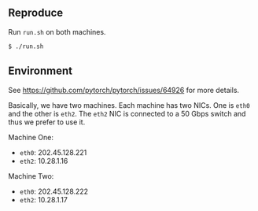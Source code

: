 ## Reproduce

Run `run.sh` on both machines. 
```sh
$ ./run.sh 
```

## Environment

See https://github.com/pytorch/pytorch/issues/64926 for more details. 

Basically, we have two machines. Each machine has two NICs. One is `eth0` and the other is `eth2`. The `eth2` NIC is connected to a 50 Gbps switch and thus we prefer to use it. 

Machine One: 
- `eth0`: 202.45.128.221
- `eth2`: 10.28.1.16

Machine Two:
- `eth0`: 202.45.128.222
- `eth2`: 10.28.1.17
